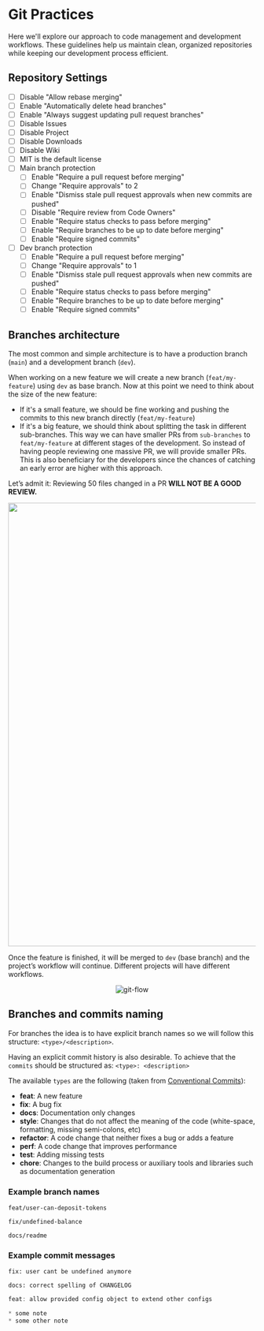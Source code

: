 # Git Practices

Here we'll explore our approach to code management and development workflows. These guidelines help us maintain clean, organized repositories while keeping our development process efficient.

## Repository Settings

- [ ] Disable "Allow rebase merging"
- [ ] Enable "Automatically delete head branches"
- [ ] Enable "Always suggest updating pull request branches"
- [ ] Disable Issues
- [ ] Disable Project
- [ ] Disable Downloads
- [ ] Disable Wiki
- [ ] MIT is the default license
- [ ] Main branch protection
  - [ ] Enable "Require a pull request before merging"
  - [ ] Change "Require approvals" to 2
  - [ ] Enable "Dismiss stale pull request approvals when new commits are pushed"
  - [ ] Disable "Require review from Code Owners"
  - [ ] Enable "Require status checks to pass before merging"
  - [ ] Enable "Require branches to be up to date before merging"
  - [ ] Enable "Require signed commits"
- [ ] Dev branch protection
  - [ ] Enable "Require a pull request before merging"
  - [ ] Change "Require approvals" to 1
  - [ ] Enable "Dismiss stale pull request approvals when new commits are pushed"
  - [ ] Enable "Require status checks to pass before merging"
  - [ ] Enable "Require branches to be up to date before merging"
  - [ ] Enable "Require signed commits"

## Branches architecture

The most common and simple architecture is to have a production branch (`main`) and a development branch (`dev`).

When working on a new feature we will create a new branch (`feat/my-feature`) using `dev` as base branch. Now at this point we need to think about the size of the new feature:

- If it's a small feature, we should be fine working and pushing the commits to this new branch directly (`feat/my-feature`)
- If it's a big feature, we should think about splitting the task in different sub-branches. This way we can have smaller PRs from `sub-branches` to `feat/my-feature` at different stages of the development. So instead of having people reviewing one massive PR, we will provide smaller PRs. This is also beneficiary for the developers since the chances of catching an early error are higher with this approach.

Let’s admit it: Reviewing 50 files changed in a PR **WILL NOT BE A GOOD REVIEW.**

<div align="center">
  <img src="/img/pr-meme.jpg" width="900" />
</div>

Once the feature is finished, it will be merged to `dev` (base branch) and the project’s workflow will continue. Different projects will have different workflows.

<div align="center">
  <img src="/img/flow-pr.png" alt="git-flow" />
</div>

## Branches and commits naming

For branches the idea is to have explicit branch names so we will follow this structure: `<type>/<description>`.

Having an explicit commit history is also desirable. To achieve that the `commits` should be structured as: `<type>: <description>`

The available `types` are the following (taken from [Conventional Commits](https://www.conventionalcommits.org/en/v1.0.0/#specification)):

- **feat**: A new feature
- **fix**: A bug fix
- **docs**: Documentation only changes
- **style**: Changes that do not affect the meaning of the code (white-space, formatting, missing semi-colons, etc)
- **refactor**: A code change that neither fixes a bug or adds a feature
- **perf**: A code change that improves performance
- **test**: Adding missing tests
- **chore**: Changes to the build process or auxiliary tools and libraries such as documentation generation

### Example branch names

`feat/user-can-deposit-tokens`

`fix/undefined-balance`

`docs/readme`

### Example commit messages

`fix: user cant be undefined anymore`

`docs: correct spelling of CHANGELOG`

```jsx
feat: allow provided config object to extend other configs

* some note
* some other note
```
